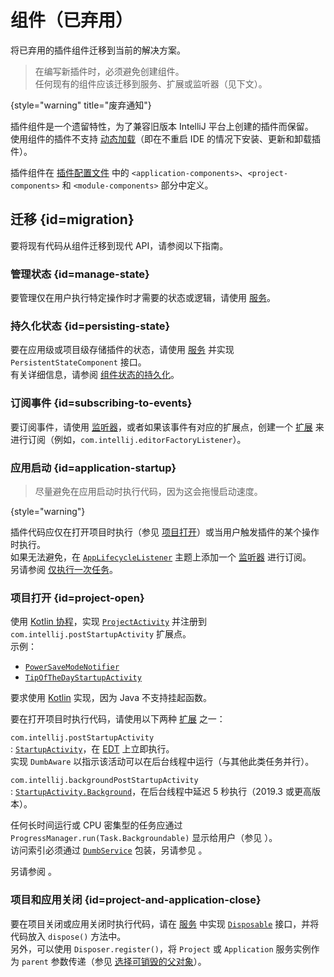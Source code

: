 <!-- Copyright 2000-2024 JetBrains s.r.o. and contributors. Use of this source code is governed by the Apache 2.0 license. -->

# 组件（已弃用）
<primary-label ref="Deprecated"/>

<link-summary>将已弃用的插件组件迁移到当前的解决方案。</link-summary>
> 在编写新插件时，必须避免创建组件。  
> 任何现有的组件应该迁移到服务、扩展或监听器（见下文）。
>
{style="warning" title="废弃通知"}

插件组件是一个遗留特性，为了兼容旧版本 IntelliJ 平台上创建的插件而保留。  
使用组件的插件不支持 [动态加载](dynamic_plugins.md)（即在不重启 IDE 的情况下安装、更新和卸载插件）。

插件组件在 [插件配置文件](plugin_configuration_file.md) 中的 `<application-components>`、`<project-components>` 和 `<module-components>` 部分中定义。

## 迁移 {id=migration}

要将现有代码从组件迁移到现代 API，请参阅以下指南。

### 管理状态 {id=manage-state}

要管理仅在用户执行特定操作时才需要的状态或逻辑，请使用 [服务](plugin_services.md)。

### 持久化状态 {id=persisting-state}

要在应用级或项目级存储插件的状态，请使用 [服务](plugin_services.md) 并实现 `PersistentStateComponent` 接口。  
有关详细信息，请参阅 [组件状态的持久化](persisting_state_of_components.md)。

### 订阅事件 {id=subscribing-to-events}

要订阅事件，请使用 [监听器](plugin_listeners.md)，或者如果该事件有对应的扩展点，创建一个 [扩展](plugin_extensions.md) 来进行订阅（例如，`com.intellij.editorFactoryListener`）。

### 应用启动 {id=application-startup}

> 尽量避免在应用启动时执行代码，因为这会拖慢启动速度。

{style="warning"}

插件代码应仅在打开项目时执行（参见 [项目打开](#project-open)）或当用户触发插件的某个操作时执行。  
如果无法避免，在 [`AppLifecycleListener`](%gh-ic%/platform/ide-core/src/com/intellij/ide/AppLifecycleListener.java) 主题上添加一个 [监听器](plugin_listeners.md) 进行订阅。  
另请参阅 [仅执行一次任务](ide_infrastructure.md#running-tasks-once)。

### 项目打开 {id=project-open}

<tabs>

<tab title="2023.1 及之后版本">

使用 [Kotlin 协程](kotlin_coroutines.md)，实现 [`ProjectActivity`](%gh-ic%/platform/core-api/src/com/intellij/openapi/startup/StartupActivity.kt) 并注册到 `com.intellij.postStartupActivity` 扩展点。  
示例：
- [`PowerSaveModeNotifier`](%gh-ic%/platform/lang-impl/src/com/intellij/ide/actions/PowerSaveModeNotifier.kt)
- [`TipOfTheDayStartupActivity`](%gh-ic%/platform/tips-of-the-day/src/com/intellij/ide/TipOfTheDayStartupActivity.kt)

要求使用 [Kotlin](using_kotlin.md) 实现，因为 Java 不支持挂起函数。

</tab>

<tab title="2023.1 之前版本">

要在打开项目时执行代码，请使用以下两种 [扩展](plugin_extensions.md) 之一：

`com.intellij.postStartupActivity`  
: [`StartupActivity`](%gh-ic%/platform/core-api/src/com/intellij/openapi/startup/StartupActivity.kt)，在 [EDT](threading_model.md) 上立即执行。  
实现 `DumbAware` 以指示该活动可以在后台线程中运行（与其他此类任务并行）。

`com.intellij.backgroundPostStartupActivity`  
: [`StartupActivity.Background`](%gh-ic%/platform/core-api/src/com/intellij/openapi/startup/StartupActivity.kt)，在后台线程中延迟 5 秒执行（2019.3 或更高版本）。

任何长时间运行或 CPU 密集型的任务应通过 `ProgressManager.run(Task.Backgroundable)` 显示给用户（参见 [](background_processes.md)）。  
访问索引必须通过 [`DumbService`](indexing_and_psi_stubs.md#dumb-mode) 包装，另请参见 [](threading_model.md)。

另请参阅 [](ide_infrastructure.md#running-tasks-once)。

</tab>

</tabs>

### 项目和应用关闭 {id=project-and-application-close}

要在项目关闭或应用关闭时执行代码，请在 [服务](plugin_services.md) 中实现 [`Disposable`](%gh-ic%/platform/util/src/com/intellij/openapi/Disposable.java) 接口，并将代码放入 `dispose()` 方法中。  
另外，可以使用 `Disposer.register()`，将 `Project` 或 `Application` 服务实例作为 `parent` 参数传递（参见 [选择可销毁的父对象](disposers.md#choosing-a-disposable-parent)）。
